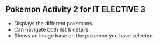 ## Pokemon Activity 2 for IT ELECTIVE 3

- Displays the different pokemons.
- Can navigate both list & details.
- Shows an image base on the pokemon you have selected.

